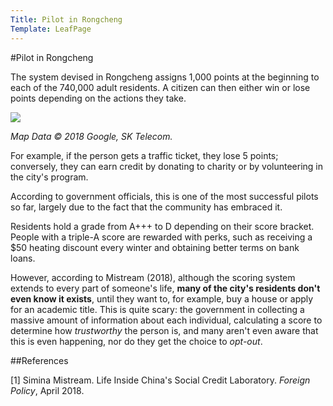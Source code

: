 ```yaml
---
Title: Pilot in Rongcheng
Template: LeafPage
---
```


#Pilot in Rongcheng

The system devised in Rongcheng assigns 1,000 points at the beginning to each of the 740,000 adult residents. A citizen can then either win or lose points depending on the actions they take. 

<p>
    <img src="http://cueimps.soc.srcf.net/course/media/Rongcheng.png" Map of Rongcheng>
</p>
<p>
    <em>Map Data © 2018 Google, SK Telecom.</em>
</p>

For example, if the person gets a traffic ticket, they lose 5 points; conversely, they can earn credit by donating to charity or by volunteering in the city's program. 

According to government officials, this is one of the most successful pilots so far, largely due to the fact that the community has embraced it. 

Residents hold a grade from A+++ to D depending on their score bracket. People with a triple-A score are rewarded with perks, such as receiving a \$50 heating discount every winter and obtaining better terms on bank loans. 

However, according to Mistream (2018), although the scoring system extends to every part of someone's life, **many of the city's residents don't even know it exists**, until they want to, for example, buy a house or apply for an academic title.
This is quite scary: the government in collecting a massive amount of information about each individual, calculating a score to determine how *trustworthy* the person is, and many aren't even aware that this is even happening, nor do they get the choice to *opt-out*. 

##References

[1] Simina Mistream. Life Inside China's Social Credit Laboratory. *Foreign Policy*, April 2018. 
